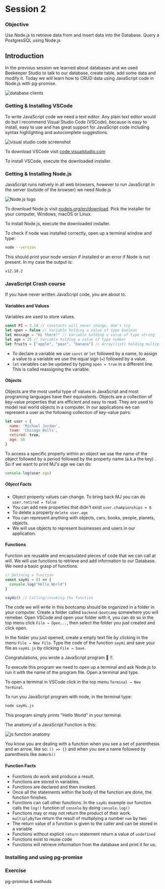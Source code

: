 # Session 2

### Objective

Use Node.js to retrieve data from and insert data into the Database. Query a PostgresSQL using Node.js

## Introduction

In the previous session we learned about databases and we used Beekeeper Studio to talk to our database, create table, add some data and modify it. Today we will learn how to CRUD data using JavaScript code in Node.js with pg-promise. 

![database clients](./assets/db-clients.png)

### Getting & Installing VSCode

To write JavaScript code we need a text editor. Any plain text editor would do but I recommend Visual Studio Code (VSCode), because is easy to install, easy to use and has great support for JavaScript code including syntax highlighting and autocomplete suggestions.

![visual studio code screenshot](https://code.visualstudio.com/assets/home/home-screenshot-mac.png)

To download VSCode visit [code.visualstudio.com](https://code.visualstudio.com/)

To install VSCode, execute the downloaded installer.

### Getting & Installing Node.js

JavaScript runs natively in all web browsers, however to run JavaScript in the server (outside of the browser) we need Node.js

![Node.js logo](assets/node-js.png)

To download Node.js visit [nodejs.org/en/download](https://nodejs.org/en/download/). Pick the installer for your computer, Windows, macOS or Linux.

To install Node.js, execute the downloaded installer.

To check if node was installed correctly, open up a terminal window and type:

```sh
node --version
```

This should print your node version if installed or an error if Node is not present. In my case the output is:

```sh
v12.18.2
```

### JavaScript Crash course

If you have never written JavaScript code, you are about to.

#### Variables and Values

Variables are used to store values.

```js
const PI = 3.14 // constants will never change, don't try
let open = false // Variable holding a value of type boolean
let message = "Hi there!" // Variable holding a value of type string
let age = 25 // Variable holding a value of type number
let fruits = ["apple", "pear", "banana"] // Array(list) holding multiple values of type string
```

* To declare a variable we use `const` or `let` followed by a name, to assign a value to a variable we use the equal sign (`=`) followed by a value.
* `let` variables can be updated by typing `open = true` in a different line. This is called reassigning the variable.

#### Objects

Objects are the most useful type of values in JavaScript and most programing languages have their equivalents. Objects are a collection of key-value properties that are efficient and easy to read. They are used to model real world objects in a computer. In our applications we can represent a user as the following collection of key-value pairs:

```js
let user = {
  name: 'Michael Jordan',
  team: 'Chicago Bulls',
  retired: true,
  age: 58
}
```

To access a specific property within an object we use the name of the object followed by a period followed by the property name (a.k.a the key) . So if we want to print MJ's age we can do:

```js
console.log(user.age)
```

##### Object Facts

* Object property values can change. To bring back MJ you can do `user.retired = false`
* You can add new properties that didn't exist `user.championships = 6`
* To delete a property `delete user.age`
* You can represent anything with objects, cars, books, people, planets, objects.
* We will use objects to represent businesses and users in our application.

#### Functions

Function are reusable and encapsulated pieces of code that we can call at will. We will use functions to retrieve and add information to our Database. We need a basic grasp of functions.

```js
// Defining a function
const sayHi = () => {
  console.log("Hello World")
}

sayHi() // Calling/invoking the function
```

The code we will write in this bootcamp should be organized in a folder in your computer. Create a folder called `backend-bootcamp` somewhere you will remeber. Open VSCode and open your folder with it, you can do so in the top menu click `File → Open...`, then select the folder you just created and click open.

In the folder you just opened, create a empty text file by clicking in the menu `File → New File`. Type the code of the function `sayHi` and save your file as `sayHi.js` by clicking  `File → Save`.

Congratulations, you wrote a JavaScript program 🎉 !!.

To execute this program we need to open up a terminal and ask Node.js to run it with the name of the program file. Open a terminal and type.

To open a terminal in VSCode click in the top menu `Terminal → New Terminal`.

To run you JavaScript program with node, in the terminal type:

```sh
node sayHi.js
```

This program simply prints "Hello World" in your terminal.

The anatomy of a JavaScript Function is this:

![js function anatomy](./assests/../assets/js-function.png)

You know you are dealing with a function when you see a set of parenthesis and an arrow, like so: `() => {}` and when you see a name followed by parenthesis like `doWork()`

#### Function Facts

* Functions do work and produce a result.
* Functions are stored in variables.
* Functions are declared and then invoked.
* Once all the statements within the body of the function are done, the function finishes.
* Functions can call other functions. In the `sayHi` example our function calls the `log()` function of `console` by doing `console.log()`
* Functions may or may not return the product of their work. `multiplyByTwo` return the result of multiplying a number `num` by two
* The return value of a function is given to the caller and can be stored in a variable
* Functions without explicit `return` statement return a value of `undefined`
* Functions exist to reuse code
* Functions will retrieve information from the database and print it for us.

### Installing and using pg-promise

### Exercise

pg-promise & methods
